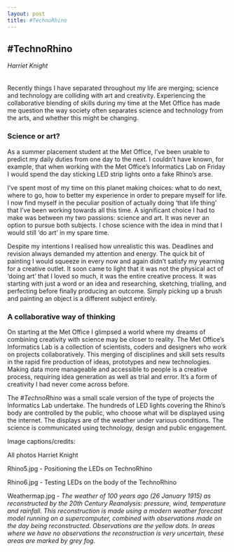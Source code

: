 ```yaml
---
layout: post
title: #TechnoRhino
---
```


## #TechnoRhino
_Harriet Knight_
<br />
<br />
<br />
Recently things I have separated throughout my life are merging; science and technology are colliding with art and creativity. Experiencing the collaborative blending of skills during my time at the Met Office has made me question the way society often separates science and technology from the arts, and whether this might be changing.  

### Science or art?

As a summer placement student at the Met Office, I’ve been unable to predict my daily duties from one day to the next. I couldn’t have known, for example, that when working with the Met Office’s Informatics Lab on Friday I would spend the day sticking LED strip lights onto a fake Rhino’s arse.

I’ve spent most of my time on this planet making choices: what to do next, where to go, how to better my experience in order to prepare myself for life. I now find myself in the peculiar position of actually doing ‘that life thing’ that I’ve been working towards all this time. A significant choice I had to make was between my two passions: science and art. It was never an option to pursue both subjects. I chose science with the idea in mind that I would still ‘do art’ in my spare time. 

Despite my intentions I realised how unrealistic this was. Deadlines and revision always demanded my attention and energy. The quick bit of painting I would squeeze in every now and again didn’t satisfy my yearning for a creative outlet. It soon came to light that it was not the physical act of ‘doing art’ that I loved so much, it was the entire creative process. It was starting with just a word or an idea and researching, sketching, trialling, and perfecting before finally producing an outcome. Simply picking up a brush and painting an object is a different subject entirely. 

### A collaborative way of thinking

On starting at the Met Office I glimpsed a world where my dreams of combining creativity with science may be closer to reality. The Met Office’s Informatics Lab is a collection of scientists, coders and designers who work on projects collaboratively.  This merging of disciplines and skill sets results in the rapid fire production of ideas, prototypes and new technologies. Making data more manageable and accessible to people is a creative process, requiring idea generation as well as trial and error. It’s a form of creativity I had never come across before. 

The _#TechnoRhino_ was a small scale version of the type of projects the Informatics Lab undertake. The hundreds of LED lights covering the Rhino’s body are controlled by the public, who choose what will be displayed using the internet. The displays are of the weather under various conditions. The science is communicated using technology, design and public engagement. 

Image captions/credits: 

All photos Harriet Knight

Rhino5.jpg - Positioning the LEDs on TechnoRhino

Rhino6.jpg - Testing LEDs on the body of the TechnoRhino 

Weathermap.jpg - _The weather of 100 years ago (26 January 1915) as reconstructed by the 20th Century Reanalysis: pressure, wind, temperature and rainfall. This reconstruction is made using a modern weather forecast model running on a supercomputer, combined with observations made on the day being reconstructed. Observations are the yellow dots. In areas where we have no observations the reconstruction is very uncertain, these areas are marked by grey fog._
